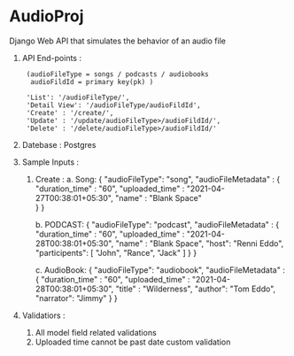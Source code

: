 # AudioProj
Django Web API that simulates the behavior of an audio file

1. API End-points : 

        (audioFileType = songs / podcasts / audiobooks
         audioFildId = primary key(pk) )

        'List': '/audioFileType/',
        'Detail View': '/audioFileType/audioFildId',
        'Create' : '/create/',
        'Update' : '/update/audioFileType>/audioFildId/',
        'Delete' : '/delete/audioFileType>/audioFildId/'

2. Datebase : Postgres

3. Sample Inputs :
    1. Create :
        a. Song:
            {
	            "audioFileType": "song",
	             "audioFileMetadata" : {	"duration_time" : "60",
							"uploaded_time" : "2021-04-27T00:38:01+05:30",
							"name" : "Blank  Space"							
						}
            }

        b. PODCAST:
            {
	            "audioFileType": "podcast",
	            "audioFileMetadata" : {	"duration_time" : "60",
							"uploaded_time" : "2021-04-28T00:38:01+05:30",
							"name" : "Blank  Space",
							"host": "Renni Eddo",
							"participents": [ "John", "Rance", "Jack" ]
						}
            }

        c. AudioBook:
            {
	            "audioFileType": "audiobook",
	            "audioFileMetadata" : {	"duration_time" : "60",
							"uploaded_time" : "2021-04-28T00:38:01+05:30",
							"title" : "Wilderness",
							"author": "Tom Eddo",
							"narrator": "Jimmy"
			            }
            }
    

4. Validatiors : 
    1. All model field related validations 
    2. Uploaded time cannot be past date custom validation
